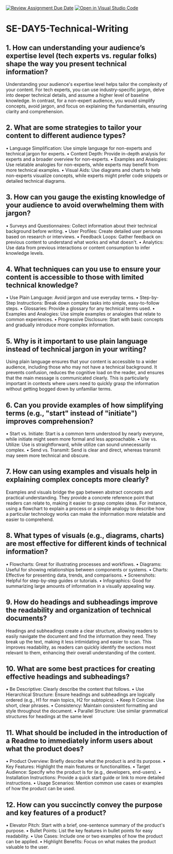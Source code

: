 [![Review Assignment Due Date](https://classroom.github.com/assets/deadline-readme-button-22041afd0340ce965d47ae6ef1cefeee28c7c493a6346c4f15d667ab976d596c.svg)](https://classroom.github.com/a/zsAR-pyY)
[![Open in Visual Studio Code](https://classroom.github.com/assets/open-in-vscode-2e0aaae1b6195c2367325f4f02e2d04e9abb55f0b24a779b69b11b9e10269abc.svg)](https://classroom.github.com/online_ide?assignment_repo_id=15644484&assignment_repo_type=AssignmentRepo)
# SE-DAY5-Technical-Writing
## 1. How can understanding your audience’s expertise level (tech experts vs. regular folks) shape the way you present technical information?
Understanding your audience's expertise level helps tailor the complexity of your content. For tech experts, you can use industry-specific jargon, delve into deeper technical details, and assume a higher level of baseline knowledge. In contrast, for a non-expert audience, you would simplify concepts, avoid jargon, and focus on explaining the fundamentals, ensuring clarity and comprehension.

## 2. What are some strategies to tailor your content to different audience types?
•	Language Simplification: Use simple language for non-experts and technical jargon for experts.
•	Content Depth: Provide in-depth analysis for experts and a broader overview for non-experts.
•	Examples and Analogies: Use relatable analogies for non-experts, while experts may benefit from more technical examples.
•	Visual Aids: Use diagrams and charts to help non-experts visualize concepts, while experts might prefer code snippets or detailed technical diagrams.

## 3. How can you gauge the existing knowledge of your audience to avoid overwhelming them with jargon?
•	Surveys and Questionnaires: Collect information about their technical background before writing.
•	User Profiles: Create detailed user personas based on research or interviews.
•	Feedback Loops: Gather feedback on previous content to understand what works and what doesn't.
•	Analytics: Use data from previous interactions or content consumption to infer knowledge levels.

## 4. What techniques can you use to ensure your content is accessible to those with limited technical knowledge?
•	Use Plain Language: Avoid jargon and use everyday terms.
•	Step-by-Step Instructions: Break down complex tasks into simple, easy-to-follow steps.
•	Glossaries: Provide a glossary for any technical terms used.
•	Examples and Analogies: Use simple examples or analogies that relate to common experiences.
•	Progressive Disclosure: Start with basic concepts and gradually introduce more complex information.

## 5. Why is it important to use plain language instead of technical jargon in your writing?
Using plain language ensures that your content is accessible to a wider audience, including those who may not have a technical background. It prevents confusion, reduces the cognitive load on the reader, and ensures that the main message is communicated clearly. This is particularly important in contexts where users need to quickly grasp the information without getting bogged down by unfamiliar terms.

## 6. Can you provide examples of how simplifying terms (e.g., "start" instead of "initiate") improves comprehension?
•	Start vs. Initiate: Start is a common term understood by nearly everyone, while initiate might seem more formal and less approachable.
•	Use vs. Utilize: Use is straightforward, while utilize can sound unnecessarily complex.
•	Send vs. Transmit: Send is clear and direct, whereas transmit may seem more technical and obscure.

## 7. How can using examples and visuals help in explaining complex concepts more clearly?
Examples and visuals bridge the gap between abstract concepts and practical understanding. They provide a concrete reference point that readers can relate to, making it easier to grasp complex ideas. For instance, using a flowchart to explain a process or a simple analogy to describe how a particular technology works can make the information more relatable and easier to comprehend.

## 8. What types of visuals (e.g., diagrams, charts) are most effective for different kinds of technical information?
•	Flowcharts: Great for illustrating processes and workflows.
•	Diagrams: Useful for showing relationships between components or systems.
•	Charts: Effective for presenting data, trends, and comparisons.
•	Screenshots: Helpful for step-by-step guides or tutorials.
•	Infographics: Good for summarizing large amounts of information in a visually appealing way.


## 9. How do headings and subheadings improve the readability and organization of technical documents?
Headings and subheadings create a clear structure, allowing readers to easily navigate the document and find the information they need. They break up the text, making it less intimidating and easier to scan. This improves readability, as readers can quickly identify the sections most relevant to them, enhancing their overall understanding of the content.

## 10. What are some best practices for creating effective headings and subheadings?
•	Be Descriptive: Clearly describe the content that follows.
•	Use Hierarchical Structure: Ensure headings and subheadings are logically ordered (e.g., H1 for main topics, H2 for subtopics).
•	Keep It Concise: Use short, clear phrases.
•	Consistency: Maintain consistent formatting and style throughout the document.
•	Parallel Structure: Use similar grammatical structures for headings at the same level 

## 11. What should be included in the introduction of a Readme to immediately inform users about what the product does?
•	Product Overview: Briefly describe what the product is and its purpose.
•	Key Features: Highlight the main features or functionalities.
•	Target Audience: Specify who the product is for (e.g., developers, end-users).
•	Installation Instructions: Provide a quick start guide or link to more detailed instructions.
•	Usage Scenarios: Mention common use cases or examples of how the product can be used.


## 12. How can you succinctly convey the purpose and key features of a product?
•	Elevator Pitch: Start with a brief, one-sentence summary of the product's purpose.
•	Bullet Points: List the key features in bullet points for easy readability.
•	Use Cases: Include one or two examples of how the product can be applied.
•	Highlight Benefits: Focus on what makes the product valuable to the user.
